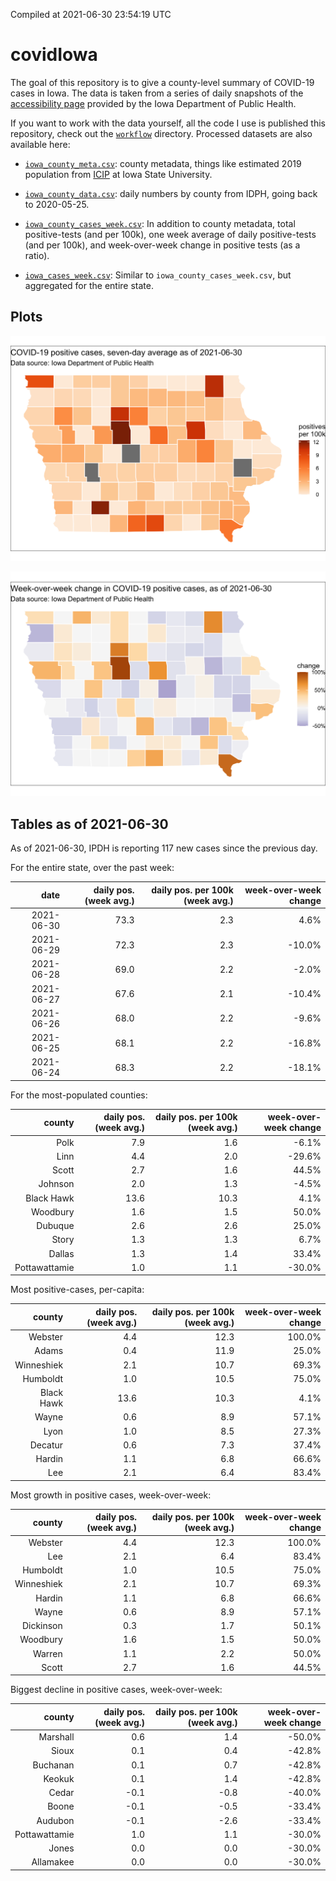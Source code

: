 Compiled at 2021-06-30 23:54:19 UTC

<!-- README.md is generated from README.Rmd. Please edit that file -->

# covidIowa

<!-- badges: start -->

<!-- badges: end -->

The goal of this repository is to give a county-level summary of
COVID-19 cases in Iowa. The data is taken from a series of daily
snapshots of the [accessibility
page](https://coronavirus.iowa.gov/pages/access) provided by the Iowa
Department of Public Health.

If you want to work with the data yourself, all the code I use is
published this repository, check out the [`workflow`](workflow)
directory. Processed datasets are also available here:

  - [`iowa_county_meta.csv`](https://raw.githubusercontent.com/ijlyttle/covidIowa/master/workflow/data/99-publish/iowa_county_meta.csv):
    county metadata, things like estimated 2019 population from
    [ICIP](https://www.icip.iastate.edu/tables/population/counties-estimates)
    at Iowa State University.

  - [`iowa_county_data.csv`](https://raw.githubusercontent.com/ijlyttle/covidIowa/master/workflow/data/99-publish/iowa_county_data.csv):
    daily numbers by county from IDPH, going back to 2020-05-25.

  - [`iowa_county_cases_week.csv`](https://raw.githubusercontent.com/ijlyttle/covidIowa/master/workflow/data/99-publish/iowa_county_data.csv):
    In addition to county metadata, total positive-tests (and per 100k),
    one week average of daily positive-tests (and per 100k), and
    week-over-week change in positive tests (as a ratio).

  - [`iowa_cases_week.csv`](https://raw.githubusercontent.com/ijlyttle/covidIowa/master/workflow/data/99-publish/iowa_cases_week.csv):
    Similar to `iowa_county_cases_week.csv`, but aggregated for the
    entire state.

## Plots

![](workflow/data/99-publish/iowa_cases.png)

![](workflow/data/99-publish/iowa_change.png)

## Tables as of 2021-06-30

As of 2021-06-30, IPDH is reporting 117 new cases since the previous
day.

For the entire state, over the past week:

|       date | daily pos. (week avg.) | daily pos. per 100k (week avg.) | week-over-week change |
| ---------: | ---------------------: | ------------------------------: | --------------------: |
| 2021-06-30 |                   73.3 |                             2.3 |                  4.6% |
| 2021-06-29 |                   72.3 |                             2.3 |               \-10.0% |
| 2021-06-28 |                   69.0 |                             2.2 |                \-2.0% |
| 2021-06-27 |                   67.6 |                             2.1 |               \-10.4% |
| 2021-06-26 |                   68.0 |                             2.2 |                \-9.6% |
| 2021-06-25 |                   68.1 |                             2.2 |               \-16.8% |
| 2021-06-24 |                   68.3 |                             2.2 |               \-18.1% |

For the most-populated counties:

|        county | daily pos. (week avg.) | daily pos. per 100k (week avg.) | week-over-week change |
| ------------: | ---------------------: | ------------------------------: | --------------------: |
|          Polk |                    7.9 |                             1.6 |                \-6.1% |
|          Linn |                    4.4 |                             2.0 |               \-29.6% |
|         Scott |                    2.7 |                             1.6 |                 44.5% |
|       Johnson |                    2.0 |                             1.3 |                \-4.5% |
|    Black Hawk |                   13.6 |                            10.3 |                  4.1% |
|      Woodbury |                    1.6 |                             1.5 |                 50.0% |
|       Dubuque |                    2.6 |                             2.6 |                 25.0% |
|         Story |                    1.3 |                             1.3 |                  6.7% |
|        Dallas |                    1.3 |                             1.4 |                 33.4% |
| Pottawattamie |                    1.0 |                             1.1 |               \-30.0% |

Most positive-cases, per-capita:

|     county | daily pos. (week avg.) | daily pos. per 100k (week avg.) | week-over-week change |
| ---------: | ---------------------: | ------------------------------: | --------------------: |
|    Webster |                    4.4 |                            12.3 |                100.0% |
|      Adams |                    0.4 |                            11.9 |                 25.0% |
| Winneshiek |                    2.1 |                            10.7 |                 69.3% |
|   Humboldt |                    1.0 |                            10.5 |                 75.0% |
| Black Hawk |                   13.6 |                            10.3 |                  4.1% |
|      Wayne |                    0.6 |                             8.9 |                 57.1% |
|       Lyon |                    1.0 |                             8.5 |                 27.3% |
|    Decatur |                    0.6 |                             7.3 |                 37.4% |
|     Hardin |                    1.1 |                             6.8 |                 66.6% |
|        Lee |                    2.1 |                             6.4 |                 83.4% |

Most growth in positive cases, week-over-week:

|     county | daily pos. (week avg.) | daily pos. per 100k (week avg.) | week-over-week change |
| ---------: | ---------------------: | ------------------------------: | --------------------: |
|    Webster |                    4.4 |                            12.3 |                100.0% |
|        Lee |                    2.1 |                             6.4 |                 83.4% |
|   Humboldt |                    1.0 |                            10.5 |                 75.0% |
| Winneshiek |                    2.1 |                            10.7 |                 69.3% |
|     Hardin |                    1.1 |                             6.8 |                 66.6% |
|      Wayne |                    0.6 |                             8.9 |                 57.1% |
|  Dickinson |                    0.3 |                             1.7 |                 50.1% |
|   Woodbury |                    1.6 |                             1.5 |                 50.0% |
|     Warren |                    1.1 |                             2.2 |                 50.0% |
|      Scott |                    2.7 |                             1.6 |                 44.5% |

Biggest decline in positive cases, week-over-week:

|        county | daily pos. (week avg.) | daily pos. per 100k (week avg.) | week-over-week change |
| ------------: | ---------------------: | ------------------------------: | --------------------: |
|      Marshall |                    0.6 |                             1.4 |               \-50.0% |
|         Sioux |                    0.1 |                             0.4 |               \-42.8% |
|      Buchanan |                    0.1 |                             0.7 |               \-42.8% |
|        Keokuk |                    0.1 |                             1.4 |               \-42.8% |
|         Cedar |                  \-0.1 |                           \-0.8 |               \-40.0% |
|         Boone |                  \-0.1 |                           \-0.5 |               \-33.4% |
|       Audubon |                  \-0.1 |                           \-2.6 |               \-33.4% |
| Pottawattamie |                    1.0 |                             1.1 |               \-30.0% |
|         Jones |                    0.0 |                             0.0 |               \-30.0% |
|     Allamakee |                    0.0 |                             0.0 |               \-30.0% |
